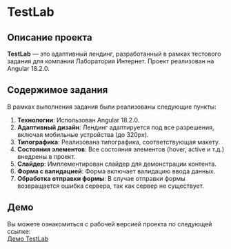 # TestLab

## Описание проекта

**TestLab** — это адаптивный лендинг, разработанный в рамках тестового задания для компании Лаборатория Интернет. 
Проект реализован на Angular 18.2.0.

## Содержимое задания

В рамках выполнения задания были реализованы следующие пункты:

1. **Технологии**: Использован Angular 18.2.0.
2. **Адаптивный дизайн**: Лендинг адаптируется под все разрешения, включая мобильные устройства (до 320px).
3. **Типографика**: Реализована типографика, соответствующая макету.
4. **Состояния элементов**: Все состояния элементов (hover, active и т.д.) внедрены в проект.
5. **Слайдер**: Имплементирован слайдер для демонстрации контента.
6. **Форма с валидацией**: Форма включает валидацию ввода данных.
7. **Обработка отправки формы**: В случае отправки формы возвращается ошибка сервера, так как сервер не существует.

## Демо

Вы можете ознакомиться с рабочей версией проекта по следующей ссылке:  
[Демо TestLab](https://NataliaRepkina.github.io/Internet-Lab-Test-Landing/)



